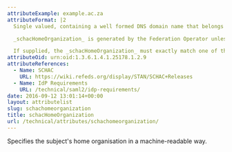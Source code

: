 ```yaml
--- 
attributeExample: example.ac.za
attributeFormat: |2
  Single valued, containing a well formed DNS domain name that belongs to the home organisation.

  _schacHomeOrganization_ is generated by the Federation Operator unless a properly scoped value is supplied.

  If supplied, the _schacHomeOrganization_ must exactly match one of the `<shibmd:Scope>` elements in the [identity provider's metadata](/technical/saml2/idp-requirements/).
attributeOid: urn:oid:1.3.6.1.4.1.25178.1.2.9
attributeReferences: 
  - Name: SCHAC
    URL: https://wiki.refeds.org/display/STAN/SCHAC+Releases
  - Name: IdP Requirements
    URL: /technical/saml2/idp-requirements/
date: 2016-09-12 13:01:14+00:00
layout: attributelist
slug: schachomeorganization
title: schacHomeOrganization
url: /technical/attributes/schachomeorganization/
---
```


Specifies the subject's home organisation in a machine-readable way.
